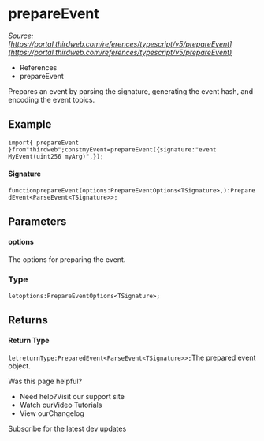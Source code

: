 # prepareEvent

*Source: [https://portal.thirdweb.com/references/typescript/v5/prepareEvent](https://portal.thirdweb.com/references/typescript/v5/prepareEvent)*

* References
* prepareEvent

Prepares an event by parsing the signature, generating the event hash, and encoding the event topics.

## Example

`import{ prepareEvent }from"thirdweb";constmyEvent=prepareEvent({signature:"event MyEvent(uint256 myArg)",});`
#### Signature

`functionprepareEvent(options:PrepareEventOptions<TSignature>,):PreparedEvent<ParseEvent<TSignature>>;`
## Parameters

#### options

The options for preparing the event.

### Type

`letoptions:PrepareEventOptions<TSignature>;`
## Returns

#### Return Type

`letreturnType:PreparedEvent<ParseEvent<TSignature>>;`The prepared event object.

Was this page helpful?

* Need help?Visit our support site
* Watch ourVideo Tutorials
* View ourChangelog

Subscribe for the latest dev updates

